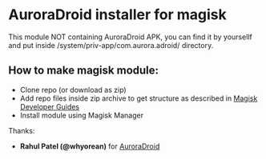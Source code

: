 # AuroraDroid installer for magisk

This module NOT containing AuroraDroid APK, you can find it by yoursellf and put inside /system/priv-app/com.aurora.adroid/ directory.

## How to make magisk module:
- Clone repo (or download as zip)
- Add repo files inside zip archive to get structure as described in [Magisk Developer Guides](https://topjohnwu.github.io/Magisk/guides.html)  
- Install module using Magisk Manager

Thanks:
- **Rahul Patel (@whyorean)** for [AuroraDroid](https://gitlab.com/AuroraOSS/auroradroid)

